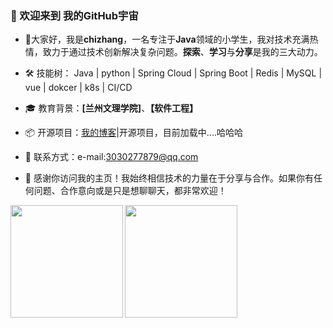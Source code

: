 ### 👋 欢迎来到 我的GitHub宇宙

- 🌟大家好，我是<strong>chizhang</strong>，一名专注于**Java**领域的小学生，我对技术充满热情，致力于通过技术创新解决复杂问题。**探索**、**学习**与**分享**是我的三大动力。

- 🛠  技能树：    Java | python | Spring Cloud | Spring Boot | Redis | MySQL | vue | dokcer | k8s | CI/CD 

- 🎓 教育背景：**[兰州文理学院]**、**【软件工程】**

- 📦 开源项目：[我的博客](https://chizhang977.github.io/justin/)|开源项目，目前加载中....哈哈哈

- 📨 联系方式：e-mail:3030277879@qq.com

- 🙏 感谢你访问我的主页！我始终相信技术的力量在于分享与合作。如果你有任何问题、合作意向或是只是想聊聊天，都非常欢迎！

<p float="left">
  <img align="left" height="180" src="https://github-readme-stats.vercel.app/api?username=chizhang977&show_icons=true&theme=midnight-purple&bg_color=30,78ffd6,3a7bd5&title_color=fff&text_color=fff&icon_color=79ff97&count_private=true&include_all_commits=true&hide_border=true&line_height=24" />
  <img align="left" height="180" src="https://github-readme-stats.vercel.app/api/top-langs/?username=chizhang977&layout=compact&theme=cobalt&bg_color=30,3a7bd5,78ffd6&title_color=fff&text_color=fff&hide_border=true" />
</p>

